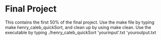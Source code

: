 # Final Project

This contains the first 50% of the final project. Use the make file by typing make henry_caleb_quickSort, and clean up by using make clean.
Use the executable by typing ./henry_caleb_quickSort 'yourinput'.txt 'youroutput.txt
